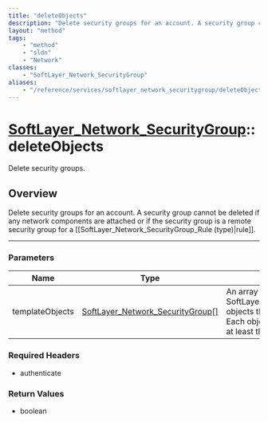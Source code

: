 ```yaml
---
title: "deleteObjects"
description: "Delete security groups for an account. A security group cannot be deleted if any network components are attached or if t... "
layout: "method"
tags:
    - "method"
    - "sldn"
    - "Network"
classes:
    - "SoftLayer_Network_SecurityGroup"
aliases:
    - "/reference/services/softlayer_network_securitygroup/deleteObjects"
---
```

# [SoftLayer_Network_SecurityGroup](/reference/services/SoftLayer_Network_SecurityGroup)::deleteObjects

Delete security groups.


## Overview 
Delete security groups for an account. A security group cannot be deleted if any network components are attached or if the security group is a remote security group for a [[SoftLayer_Network_SecurityGroup_Rule (type)|rule]]. 

-----

### Parameters 
|Name | Type | Description |
| --- | --- | --- |
|templateObjects| <a href='/reference/datatypes/SoftLayer_Network_SecurityGroup'>SoftLayer_Network_SecurityGroup[] </a>| An array of skeleton SoftLayer_Network_SecurityGroup objects that you wish to delete. Each object in the array must have at least their id properties defined.|


### Required Headers
* authenticate


### Return Values
* boolean





